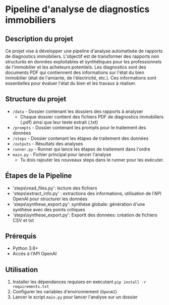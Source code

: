 # Pipeline d'analyse de diagnostics immobiliers

## Description du projet
Ce projet vise à développer une pipeline d'analyse automatisée de rapports de diagnostics immobiliers. L'objectif est de transformer des rapports non structurés en données exploitables et synthétiques pour les professionnels de l'immobilier et les acheteurs potentiels.
Les diagnostics sont des documents PDF qui contiennent des informations sur l'état du bien immobilier (état de l'amiante, de l'électricité, etc.). Ces informations sont essentielles pour évaluer l'état du bien et les travaux à réaliser.

## Structure du projet
- `/data` - Dossier contenant les dossiers des rapports à analyser
  - Chaque dossier contient des fichiers PDF de diagnostics immobiliers (.pdf) ainsi que leur texte extrait (.txt)
- `/prompts` - Dossier contenant les prompts pour le traitement des données
- `/steps` - Dossier contenant les étapes de traitement des données 
- `/outputs` - Résultats des analyses
- `runner.py` - Runner qui lance les étapes de traitement dans l'ordre
- `main.py` - Fichier principal pour lancer l'analyse
  - Tu dois rajouter les nouveaux steps dans le runner pour les exécuter.

## Étapes de la Pipeline
- 'steps\read_files.py': lecture des fichiers
- 'steps\extract_info.py' : extractions des informations, utilisation de l'API OpenAI pour structurer les données
- 'steps\synthese_export.py': synthèse globale: génération d'une synthèse avec des points critiques
- 'steps\synthese_export.py': Exportt des données: création de fichiers CSV et txt


## Prérequis
- Python 3.8+
- Accès à l'API OpenAI

## Utilisation
1. Installer les dépendances requises en exécutant `pip install -r requirements.txt`
2. Configurer les variables d'environnement (`OpenAI`)
3. Lancer le script `main.py` pour lancer l'analyse sur un dossier
